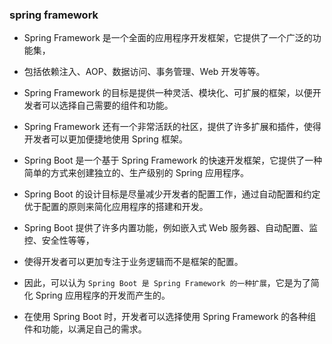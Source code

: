 ### spring framework
* Spring Framework 是一个全面的应用程序开发框架，它提供了一个广泛的功能集，
* 包括依赖注入、AOP、数据访问、事务管理、Web 开发等等。
* Spring Framework 的目标是提供一种灵活、模块化、可扩展的框架，以便开发者可以选择自己需要的组件和功能。
* Spring Framework 还有一个非常活跃的社区，提供了许多扩展和插件，使得开发者可以更加便捷地使用 Spring 框架。



* Spring Boot 是一个基于 Spring Framework 的快速开发框架，它提供了一种简单的方式来创建独立的、生产级别的 Spring 应用程序。
* Spring Boot 的设计目标是尽量减少开发者的配置工作，通过自动配置和约定优于配置的原则来简化应用程序的搭建和开发。
* Spring Boot 提供了许多内置功能，例如嵌入式 Web 服务器、自动配置、监控、安全性等等，
* 使得开发者可以更加专注于业务逻辑而不是框架的配置。

* 因此，可以认为 `Spring Boot 是 Spring Framework 的一种扩展`，它是为了简化 Spring 应用程序的开发而产生的。
* 在使用 Spring Boot 时，开发者可以选择使用 Spring Framework 的各种组件和功能，以满足自己的需求。
